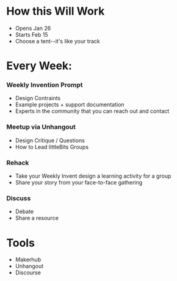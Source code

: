 # How this Will Work

- Opens Jan 26
- Starts Feb 15
- Choose a tent--it's like your track

# Every Week:
### Weekly Invention Prompt

- Design Contraints
- Example projects + support documentation
- Experts in the community that you can reach out and contact

### Meetup via Unhangout

- Design Critique / Questions
- How to Lead littleBits Groups

### Rehack
- Take your Weekly Invent design a learning activity for a group
- Share your story from your face-to-face gathering

### Discuss
- Debate
- Share a resource



# Tools
- Makerhub
- Unhangout
- Discourse
